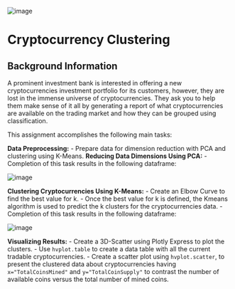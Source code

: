 ![image](https://user-images.githubusercontent.com/65314799/99163010-a39a1c00-26c9-11eb-8ef1-075b768c6200.png)

# Cryptocurrency Clustering

## Background Information

A prominent investment bank is interested in offering a new cryptocurrencies investment portfolio for its customers, however, they are lost in the immense universe of cryptocurrencies. They ask you to help them make sense of it all by generating a report of what cryptocurrencies are available on the trading market and how they can be grouped using classification.

This assignment accomplishes the following main tasks:

**Data Preprocessing:** 
    - Prepare data for dimension reduction with PCA and clustering using K-Means.
**Reducing Data Dimensions Using PCA:** 
    - Completion of this task results in the following dataframe:
    
![image](https://user-images.githubusercontent.com/65314799/99163025-bf052700-26c9-11eb-95ab-be912f9c867b.png)

**Clustering Cryptocurrencies Using K-Means:** 
    - Create an Elbow Curve to find the best value for k.
    - Once the best value for k is defined, the Kmeans algorithm is used to predict the k clusters for the cryptocurrencies data. 
    - Completion of this task results in the following dataframe:

![image](https://user-images.githubusercontent.com/65314799/99163035-da703200-26c9-11eb-80b1-2e527dd5149a.png)

**Visualizing Results:** 
    - Create a 3D-Scatter using Plotly Express to plot the clusters.
    - Use `hvplot.table` to create a data table with all the current tradable cryptocurrencies.
    - Create a scatter plot using `hvplot.scatter`, to present the clustered data about cryptocurrencies having `x="TotalCoinsMined"` and `y="TotalCoinSupply"` to contrast the number of available coins versus the total number of mined coins.
